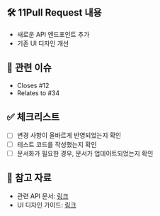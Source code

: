 ## 🛠 11Pull Request 내용
[//]: # (변경 사항이나 기능 추가 내용을 작성합니다.)

- 새로운 API 엔드포인트 추가
- 기존 UI 디자인 개선

## 📌 관련 이슈
[//]: # (관련된 이슈 번호를 작성합니다.)

- Closes #12
- Relates to #34

## ✅ 체크리스트
[//]: # (PR 작성 시 확인해야 할 사항들을 체크박스로 작성합니다.)

- [ ] 변경 사항이 올바르게 반영되었는지 확인
- [ ] 테스트 코드를 작성했는지 확인
- [ ] 문서화가 필요한 경우, 문서가 업데이트되었는지 확인

## 📎 참고 자료
[//]: # (참고할 수 있는 자료나 링크를 작성합니다.)

- 관련 API 문서: [링크](https://example.com/api-docs)
- UI 디자인 가이드: [링크](https://example.com/ui-guide)
